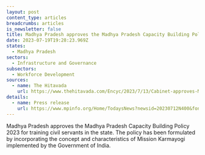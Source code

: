 ```yaml
---
layout: post
content_type: articles
breadcrumbs: articles
is_newsletter: false
title: Madhya Pradesh approves the Madhya Pradesh Capacity Building Policy 2023
date: 2023-07-19T19:28:23.969Z
states:
  - Madhya Pradesh
sectors:
  - Infrastructure and Governance
subsectors:
  - Workforce Development
sources:
  - name: The Hitavada
    url: https://www.thehitavada.com/Encyc/2023/7/13/Cabinet-approves-MP-Capacity-Building-Policy-2023.html
details:
  - name: Press release
    url: https://www.mpinfo.org/Home/TodaysNews?newsid=20230712N400&fontname=FontEnglish&LocID=32&pubdate=07/12/2023
---
```

Madhya Pradesh approves the Madhya Pradesh Capacity Building Policy 2023 for training civil servants in the state. The policy has been formulated by incorporating the concept and characteristics of Mission Karmayogi implemented by the Government of India.
